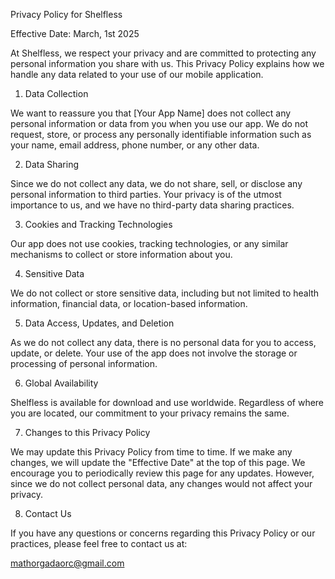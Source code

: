 Privacy Policy for Shelfless

Effective Date: March, 1st 2025

At Shelfless, we respect your privacy and are committed to protecting any personal information you share with us. This Privacy Policy explains how we handle any data related to your use of our mobile application.

1. Data Collection

We want to reassure you that [Your App Name] does not collect any personal information or data from you when you use our app. We do not request, store, or process any personally identifiable information such as your name, email address, phone number, or any other data.

2. Data Sharing

Since we do not collect any data, we do not share, sell, or disclose any personal information to third parties. Your privacy is of the utmost importance to us, and we have no third-party data sharing practices.

3. Cookies and Tracking Technologies

Our app does not use cookies, tracking technologies, or any similar mechanisms to collect or store information about you.

4. Sensitive Data

We do not collect or store sensitive data, including but not limited to health information, financial data, or location-based information.

5. Data Access, Updates, and Deletion

As we do not collect any data, there is no personal data for you to access, update, or delete. Your use of the app does not involve the storage or processing of personal information.

6. Global Availability

Shelfless is available for download and use worldwide. Regardless of where you are located, our commitment to your privacy remains the same.

7. Changes to this Privacy Policy

We may update this Privacy Policy from time to time. If we make any changes, we will update the "Effective Date" at the top of this page. We encourage you to periodically review this page for any updates. However, since we do not collect personal data, any changes would not affect your privacy.

8. Contact Us

If you have any questions or concerns regarding this Privacy Policy or our practices, please feel free to contact us at:

mathorgadaorc@gmail.com
